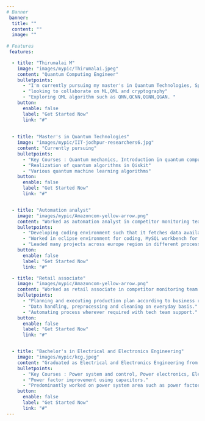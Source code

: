 ```yaml
---
# Banner
 banner:
  title: ""
  content: ""
  image: ""
  
# Features
 features:

  - title: "Thirumalai M"
    image: "images/mypic/Thirumalai.jpeg"
    content: "Quantum Computing Engineer"
    bulletpoints:
      - "I'm currently pursuing my master's in Quantum Technologies, Specializing in Quantum computing at Indian Institute of Technology, Jodhpur."
      - "looking to collaborate on ML,QML and cryptography"
      - "Exploring QML algorithm such as QNN,QCNN,QGNN,QGAN. "
    button:
      enable: false
      label: "Get Started Now"
      link: "#"
  
 
  - title: "Master's in Quantum Technologies"
    image: "images/mypic/IIT-jodhpur-researchers6.jpg"
    content: "Currently pursuing"
    bulletpoints:
      - "Key Courses : Quantum mechanics, Introduction in quantum computation and information, quantum algorithms, quantum machine learning, "
      - "Realization of quantum algorithms in Qiskit"
      - "Various quantum machine learning algorithms"
    button:
      enable: false
      label: "Get Started Now"
      link: "#"


  - title: "Automation analyst"
    image: "images/mypic/Amazoncom-yellow-arrow.png"
    content: "Worked as automation analyst in competitor monitoring team at Amazon."
    bulletpoints:
      - "Developing coding environment such that it fetches data available openly at competitor's website."
      - "Worked in eclipse environment for coding, MySQL workbench for data handling, Xpath and REGEX for scrapping."
      - "Leaded many projects across europe region in different process."
    button:
      enable: false
      label: "Get Started Now"
      link: "#"

  - title: "Retail associate"
    image: "images/mypic/Amazoncom-yellow-arrow.png"
    content: "Worked as retail associate in competitor monitoring team at Amazon."
    bulletpoints:
      - "Planning and executing production plan according to business requirements."
      - "Data handling, preprocessing and cleaning on everyday basis."
      - "Automating process wherever required with tech team support."
    button:
      enable: false
      label: "Get Started Now"
      link: "#"


  - title: "Bachelor's in Electrical and Electronics Engineering"
    image: "images/mypic/kcg.jpeg"
    content: "Graduated as Electrical and Electronics Engineering from K.C.G. College of technology, Chennai. "
    bulletpoints:
      - "Key Courses : Power system and control, Power electronics, Electrical Machines,Object oriented programming, Solid state devices etc,. "
      - "Power factor improvement using capacitors."
      - "Predominantly worked on power system area such as power factor improvement, Wireless power transmission and analysis of harmonics."
    button:
      enable: false
      label: "Get Started Now"
      link: "#"
---
```

